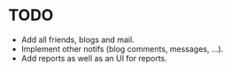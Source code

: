 # TODO
* Add all friends, blogs and mail.
* Implement other notifs (blog comments, messages, ...).
* Add reports as well as an UI for reports.